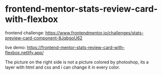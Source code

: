 # frontend-mentor-stats-review-card-with-flexbox
frontend challenge: https://www.frontendmentor.io/challenges/stats-preview-card-component-8JqbgoU62

live demo: https://frontend-mentor-stats-review-card-with-flexbox.netlify.app/

The picture on the right side is not a picture colored by photoshop, its a layer with html and css and i can change it in every color.
